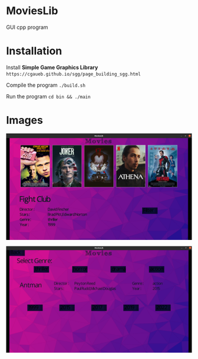 # MoviesLib

GUI cpp program

# Installation

Install **Simple Game Graphics Library**
	`https://cgaueb.github.io/sgg/page_building_sgg.html`

Compile the program	
	`./build.sh`

Run the program
	`cd bin && ./main`

# Images

![image](https://github.com/spno77/MoviesLib/blob/main/bin/assets/movies2.png)

![image](https://github.com/spno77/MoviesLib/blob/main/bin/assets/movies.png)

